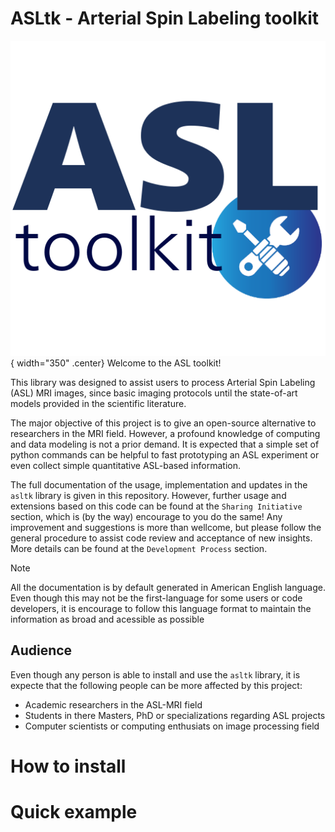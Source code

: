 # ASLtk - Arterial Spin Labeling toolkit

![project logo](assets/asltk-logo.png){ width="350" .center}
Welcome to the ASL toolkit!

This library was designed to assist users to process Arterial Spin Labeling (ASL) MRI images, since basic imaging protocols until the state-of-art models provided in the scientific literature.

The major objective of this project is to give an open-source alternative to researchers in the MRI field. However, a profound knowledge of computing and data modeling is not a prior demand. It is expected that a simple set of python commands can be helpful to fast prototyping an ASL experiment or even collect simple quantitative ASL-based information.

The full documentation of the usage, implementation and updates in the `asltk` library is given in this repository. However, further usage and extensions based on this code can be found at the `Sharing Initiative` section, which is (by the way) encourage to you do the same! Any improvement and suggestions is more than wellcome, but please follow the general procedure to assist code review and acceptance of new insights. More details can be found at the `Development Process` section.

> [!NOTE]
> All the documentation is by default generated in American English language. Even though this may not be the first-language for some users or code developers, it is encourage to follow this language format to maintain the information as broad and acessible as possible



## Audience 

Even though any person is able to install and use the `asltk` library, it is expecte that the following people can be more affected by this project:

* Academic researchers in the ASL-MRI field
* Students in there Masters, PhD or specializations regarding ASL projects
* Computer scientists or computing enthusiats on image processing field


# How to install


# Quick example
